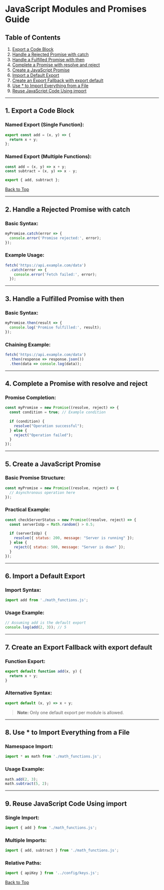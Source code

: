 # JavaScript Modules and Promises Guide

## Table of Contents
1. [Export a Code Block](#1-export-a-code-block)
2. [Handle a Rejected Promise with catch](#2-handle-a-rejected-promise-with-catch)
3. [Handle a Fulfilled Promise with then](#3-handle-a-fulfilled-promise-with-then)
4. [Complete a Promise with resolve and reject](#4-complete-a-promise-with-resolve-and-reject)
5. [Create a JavaScript Promise](#5-create-a-javascript-promise)
6. [Import a Default Export](#6-import-a-default-export)
7. [Create an Export Fallback with export default](#7-create-an-export-fallback-with-export-default)
8. [Use * to Import Everything from a File](#8-use--to-import-everything-from-a-file)
9. [Reuse JavaScript Code Using import](#9-reuse-javascript-code-using-import)

---

## 1. Export a Code Block

### Named Export (Single Function):
```javascript
export const add = (x, y) => {
  return x + y;
};
```

### Named Export (Multiple Functions):
```javascript
const add = (x, y) => x + y;
const subtract = (x, y) => x - y;

export { add, subtract };
```

[Back to Top](#javascript-modules-and-promises-guide)

---

## 2. Handle a Rejected Promise with catch

### Basic Syntax:
```javascript
myPromise.catch(error => {
  console.error('Promise rejected:', error);
});
```

### Example Usage:
```javascript
fetch('https://api.example.com/data')
  .catch(error => {
    console.error('Fetch failed:', error);
  });
```

---

## 3. Handle a Fulfilled Promise with then

### Basic Syntax:
```javascript
myPromise.then(result => {
  console.log('Promise fulfilled:', result);
});
```

### Chaining Example:
```javascript
fetch('https://api.example.com/data')
  .then(response => response.json())
  .then(data => console.log(data));
```

---

## 4. Complete a Promise with resolve and reject

### Promise Completion:
```javascript
const myPromise = new Promise((resolve, reject) => {
  const condition = true; // Example condition
  
  if (condition) {
    resolve("Operation successful");
  } else {
    reject("Operation failed");
  }
});
```

---

## 5. Create a JavaScript Promise

### Basic Promise Structure:
```javascript
const myPromise = new Promise((resolve, reject) => {
  // Asynchronous operation here
});
```

### Practical Example:
```javascript
const checkServerStatus = new Promise((resolve, reject) => {
  const serverIsUp = Math.random() > 0.5;
  
  if (serverIsUp) {
    resolve({ status: 200, message: "Server is running" });
  } else {
    reject({ status: 500, message: "Server is down" });
  }
});
```

---

## 6. Import a Default Export

### Import Syntax:
```javascript
import add from './math_functions.js';
```

### Usage Example:
```javascript
// Assuming add is the default export
console.log(add(2, 3)); // 5
```

---

## 7. Create an Export Fallback with export default

### Function Export:
```javascript
export default function add(x, y) {
  return x + y;
}
```

### Alternative Syntax:
```javascript
export default (x, y) => x + y;
```

> **Note:** Only one default export per module is allowed.

---

## 8. Use * to Import Everything from a File

### Namespace Import:
```javascript
import * as math from './math_functions.js';
```

### Usage Example:
```javascript
math.add(2, 3);
math.subtract(5, 2);
```

---

## 9. Reuse JavaScript Code Using import

### Single Import:
```javascript
import { add } from './math_functions.js';
```

### Multiple Imports:
```javascript
import { add, subtract } from './math_functions.js';
```

### Relative Paths:
```javascript
import { apiKey } from '../config/keys.js';
```

[Back to Top](#javascript-modules-and-promises-guide)
```
